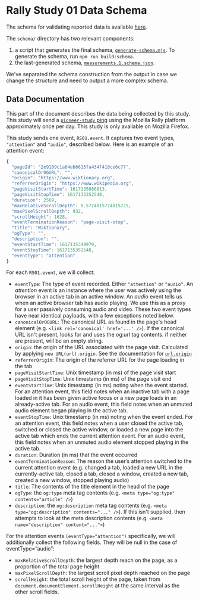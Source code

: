 # Rally Study 01 Data Schema

The schema for validating reported data is available [here](#FIXME).

The `schema/` directory has two relevant components:

1. a script that generates the final schema, [`generate-schema.mjs`](https://github.com/mozilla-rally/rally-study-01/blob/master/schemas/measurements.config.mjs). To generate the schema, run `npm run build:schema`.
2. the last-generated schema, [`measurements.1.schema.json`](https://github.com/mozilla-rally/rally-study-01/blob/master/schemas/measurements.1.schema.json).

We've separated the schema construction from the output in case we change the structure and need to output a more complex schema.

## Data Documentation

This part of the document describes the data being collected by this study. This study will send a [`pioneer-study` ping](https://firefox-source-docs.mozilla.org/toolkit/components/telemetry/data/pioneer-study.html) using the Mozilla Rally platform approximately once per day. This study is only available on Mozilla Firefox.

This study sends one event, `RS01.event`. It captures two event types, `"attention"` and `"audio"`, described below. Here is an example of an attention event:

```javascript
{
  "pageId": "2e9109c1a64eb6615fa434f418ce6c77",
  "canonicalOrOGURL": "",
  "origin": "https://www.wiktionary.org",
  "referrerOrigin": "https://www.wikipedia.org",
  "pageVisitStartTime": 1617135086813,
  "pageVisitStopTime": 1617135352548, 
  "duration": 2569,
  "maxRelativeScrollDepth": 0.5724815724815725,
  "maxPixelScrollDepth": 932,
  "scrollHeight": 1628,
  "eventTerminationReason": "page-visit-stop",
  "title": "Wiktionary",
  "ogType": "",
  "description": "",
  "eventStartTime": 1617135349979,
  "eventStopTime": 1617135352548,
  "eventType": "attention"
}
```

For each `RS01.event`, we will collect:
- `eventType`: The type of event recorded. Either `"attention"` or `"audio"`. An *attention* event is an instance where the user was actively using the browser in an active tab in an active window. An *audio* event tells us when an active browser tab has audio playing. We use this as a proxy for a user passively consuming audio and video. These two event types have near identical payloads, with a few exceptions noted below.
- `canonicalOrOGURL`: The canonical URL as found in the page's head element (e.g. `<link rel='canonical' href='...' />`). If the canonical URL isn't present, looks for and uses the og:url tag contents. if neither are present, will be an empty string.
- `origin`:  the origin of the URL associated with the page visit. Calculated by applying `new URL(url).origin`. See the documentation for [`url.origin`](https://developer.mozilla.org/en-US/docs/Web/API/URL/origin)
- `referrerOrigin`: The origin of the referrer URL for the page loading in the tab
- `pageVisitStartTime`: Unix timestamp (in ms) of the page visit start
- `pageVisitStopTime`: Unix timestamp (in ms) of the page visit end 
- `eventStartTime`: Unix timestamp (in ms) noting when the event started. For an attention event, this field notes when an inactive tab with a page loaded in it has been given active focus or a new page loads in an already-active tab. For an audio event, this field notes when an unmuted audio element began playing in the active tab.
- `eventStopTime`: Unix timestamp (in ms) noting when the event ended. For an attention event, this field notes when a user closed the active tab, switched or closed the active window, or loaded a new page into the active tab which ends the current attention event. For an audio event, this field notes when an unmuted audio element stopped playing in the active tab.
- `duration`: Duration (in ms) that the event occurred
- `eventTerminationReason`: The reason the user’s attention switched to the current attention event (e.g. changed a tab, loaded a new URL in the currently-active tab, closed a tab, closed a window, created a new tab, created a new window, stopped playing audio)
- `title`: The contents of the title element in the head of the page
- `ogType`: the `og:type` meta tag contents (e.g. `<meta type="og:type" contents="article" />`)
- `description`: the `og:description` meta tag contents (e.g. `<meta type="og:description" contents="..." />`). If this isn't supplied, then attempts to look at the meta description contents (e.g. `<meta name="description" content="...">`)

For the attention events `(eventType="attention")` specifically, we will additionally collect the following fields. They will be null in the case of  eventType=”audio”:
- `maxRelativeScrollDepth`: the largest depth reach on the page, as a proportion of the total page height
- `maxPixelScrollDepth`: the largest scroll pixel depth reached on the page
- `scrollHeight`: the total scroll height of the page, taken from `document.documentElement.scrollHeight` at the same interval as the other scroll fields.
